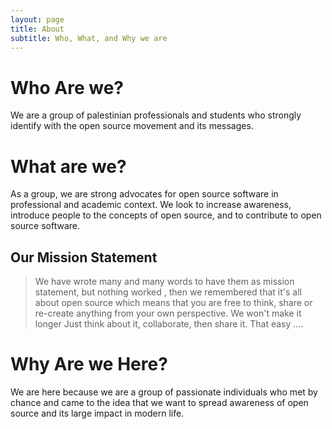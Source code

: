 ```yaml
---
layout: page
title: About
subtitle: Who, What, and Why we are
---
```


# Who Are we?

We are a group of palestinian professionals and students who strongly identify with the 
open source movement and its messages. 

# What are we?

As a group, we are strong advocates for open source software in professional and
academic context. We look to increase awareness, introduce people to the concepts
of open source, and to contribute to open source software.

## Our Mission Statement 

> We have wrote many and many words to have them as  mission statement,
> but nothing worked , then we remembered that it's all about open source which 
> means that you are free to think, share or re-create anything from 
> your own perspective. We won't make it longer 
> Just think about it, collaborate, then share it.
> That easy ....

# Why Are we Here?

We are here because we are a group of passionate individuals who met by chance
and came to the idea that we want to spread awareness of open source and its 
large impact in modern life.


